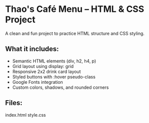 # Thao's Café Menu – HTML & CSS Project
A clean and fun project to practice HTML structure and CSS styling.

## What it includes:
- Semantic HTML elements (div, h2, h4, p)
- Grid layout using display: grid
- Responsive 2x2 drink card layout
- Styled buttons with :hover pseudo-class
- Google Fonts integration
- Custom colors, shadows, and rounded corners

## Files:
index.html
style.css